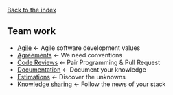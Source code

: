[Back to the index](../README.md)

## Team work

* [Agile](agile.md) <- Agile software development values
* [Agreements](agreements.md) <- We need conventions
* [Code Reviews](code-reviews.md) <- Pair Programming & Pull Request
* [Documentation](documentation.md) <- Document your knowledge
* [Estimations](estimations.md) <- Discover the unknowns
* [Knowledge sharing](knowledge-sharing.md) <- Follow the news of your stack
